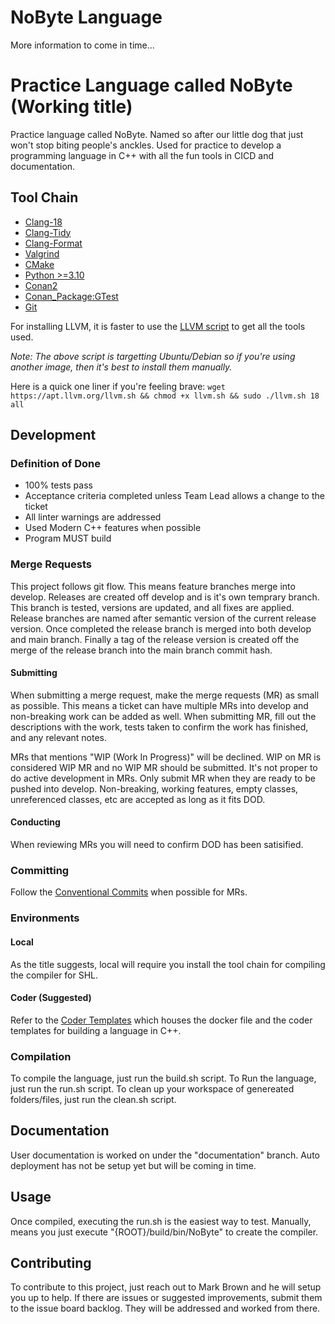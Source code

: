 # NoByte Language
More information to come in time...

# Practice Language called NoByte (Working title)
Practice language called NoByte. Named so after our little dog that just won't stop biting people's anckles. Used for practice to develop a programming language in C++ with all the fun tools in CICD and documentation.

## Tool Chain
* [Clang-18](https://github.com/llvm/llvm-project/releases/tag/llvmorg-18.1.8)
* [Clang-Tidy](https://clang.llvm.org/extra/clang-tidy/)
* [Clang-Format](https://clang.llvm.org/docs/ClangFormat.html)
* [Valgrind](https://valgrind.org/downloads/)
* [CMake](https://cmake.org/download/)
* [Python >=3.10](https://www.python.org/downloads/)
* [Conan2](https://conan.io/downloads)
* [Conan_Package:GTest](https://conan.io/center/recipes/gtest?version=1.14.0)
* [Git](https://git-scm.com/downloads)

For installing LLVM, it is faster to use the [LLVM script](https://apt.llvm.org/llvm.sh) to get all the tools used. 

_Note: The above script is targetting Ubuntu/Debian so if you're using another image, then it's best to install them manually._ 

Here is a quick one liner if you're feeling brave: `wget https://apt.llvm.org/llvm.sh && chmod +x llvm.sh && sudo ./llvm.sh 18 all`

## Development
### Definition of Done
* 100% tests pass
* Acceptance criteria completed unless Team Lead allows a change to the ticket
* All linter warnings are addressed
* Used Modern C++ features when possible 
* Program MUST build

### Merge Requests
This project follows git flow. This means feature branches merge into develop. Releases are created off develop and is it's own temprary branch. This branch is tested, versions are updated, and all fixes are applied. Release branches are named after semantic version of the current release version. Once completed the release branch is merged into both develop and main branch. Finally a tag of the release version is created off the merge of the release branch into the main branch commit hash.
#### Submitting
When submitting a merge request, make the merge requests (MR) as small as possible. This means a ticket can have multiple MRs into develop and non-breaking work can be added as well. When submitting MR, fill out the descriptions with the work, tests taken to confirm the work has finished, and any relevant notes. 

MRs that mentions "WIP (Work In Progress)" will be declined. WIP on MR is considered WIP MR and no WIP MR should be submitted. It's not proper to do active development in MRs. Only submit MR when they are ready to be pushed into develop. Non-breaking, working features, empty classes, unreferenced classes, etc are accepted as long as it fits DOD. 
#### Conducting
When reviewing MRs you will need to confirm DOD has been satisified.

### Committing
Follow the [Conventional Commits](https://www.conventionalcommits.org/en/v1.0.0/) when possible for MRs.

### Environments
#### Local
As the title suggests, local will require you install the tool chain for compiling the compiler for SHL.
#### Coder (Suggested)
Refer to the [Coder Templates](https://github.com/markbrown87/devops-coder) which houses the docker file and the coder templates for building a language in C++. 

### Compilation
To compile the language, just run the build.sh script.
To Run the language, just run the run.sh script.
To clean up your workspace of genereated folders/files, just run the clean.sh script.

## Documentation
User documentation is worked on under the "documentation" branch. Auto deployment has not be setup yet but will be coming in time.

## Usage
Once compiled, executing the run.sh is the easiest way to test. Manually, means you just execute "{ROOT}/build/bin/NoByte" to create the compiler.

## Contributing
To contribute to this project, just reach out to Mark Brown and he will setup you up to help. If there are issues or suggested improvements, submit them to the issue board backlog. They will be addressed and worked from there.